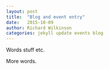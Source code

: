 ```yaml
---
layout: post
title:  "Blog and event entry"
date:   2015-10-09
author: Richard Wilkinson
categories: jekyll update events blog
---
```


Words stuff etc.

More words.
